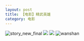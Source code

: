 ```yaml
---
layout: post
title: 【电影】精武英雄
category: 电影
---
```

![story_new_final](http://r8s97vm6g.hd-bkt.clouddn.com/img/story_new_final_0322.png)
![](http://r8s97vm6g.hd-bkt.clouddn.com/img/gong-fu-hero-220325-1.png)
![](http://r8s97vm6g.hd-bkt.clouddn.com/img/gong-fu-hero-220325-2.png)
![wanshan](http://r8s97vm6g.hd-bkt.clouddn.com/img/wanshan.png)